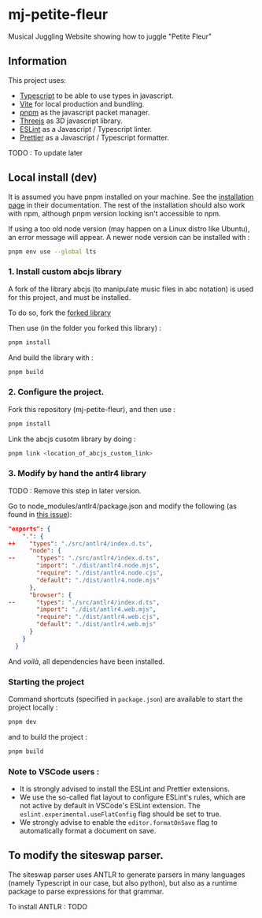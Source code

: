# mj-petite-fleur

Musical Juggling Website showing how to juggle "Petite Fleur"

## Information

This project uses:

-   [Typescript](https://www.typescriptlang.org/) to be able to use types in javascript.
-   [Vite](https://vitejs.dev/) for local production and bundling.
-   [pnpm](https://pnpm.io/) as the javascript packet manager.
-   [Threejs](https://threejs.org/) as 3D javascript library.
-   [ESLint](https://eslint.org/) as a Javascript / Typescript linter.
-   [Prettier](https://prettier.io/) as a Javascript / Typescript formatter.

TODO : To update later

## Local install (dev)

It is assumed you have pnpm installed on your machine. See the [installation page](https://pnpm.io/installation) in their documentation. The rest of the installation should also work with npm, although pnpm version locking isn't accessible to npm.

If using a too old node version (may happen on a Linux distro like Ubuntu), an error message will appear. A newer node version can be installed with :

```sh
pnpm env use --global lts
```

### 1. Install custom abcjs library

A fork of the library abcjs (to manipulate music files in abc notation) is used for this project, and must be installed.

To do so, fork the [forked library](https://github.com/kunchtler/abcjs)

Then use (in the folder you forked this library) :

```sh
pnpm install
```

And build the library with :

```sh
pnpm build
```

### 2. Configure the project.

Fork this repository (mj-petite-fleur), and then use :

```sh
pnpm install
```

Link the abcjs cusotm library by doing :

```sh
pnpm link <location_of_abcjs_custom_link>
```

### 3. Modify by hand the antlr4 library 

TODO : Remove this step in later version.

Go to node_modules/antlr4/package.json and modify the following (as found in [this issue](https://github.com/antlr/antlr4/issues/4218#issuecomment-1973086978)):

```JSON
"exports": {
    ".": {
++    "types": "./src/antlr4/index.d.ts",
      "node": {
--      "types": "./src/antlr4/index.d.ts",
        "import": "./dist/antlr4.node.mjs",
        "require": "./dist/antlr4.node.cjs",
        "default": "./dist/antlr4.node.mjs"
      },
      "browser": {
--      "types": "./src/antlr4/index.d.ts",
        "import": "./dist/antlr4.web.mjs",
        "require": "./dist/antlr4.web.cjs",
        "default": "./dist/antlr4.web.mjs"
      }
    }
  }
```

And _voilà_, all dependencies have been installed.

### Starting the project

Command shortcuts (specified in `package.json`) are available to start the project locally :

```sh
pnpm dev
```

and to build the project :

```sh
pnpm build
```

### Note to VSCode users :

-   It is strongly advised to install the ESLint and Prettier extensions.
-   We use the so-called flat layout to configure ESLint's rules, which are not active by default in VSCode's ESLint extension. The `eslint.experimental.useFlatConfig` flag should be set to true.
-   We strongly advise to enable the `editor.formatOnSave` flag to automatically format a document on save.

## To modify the siteswap parser.

The siteswap parser uses ANTLR to generate parsers in many languages (namely Typescript in our case, but also python), but also as a runtime package to parse expressions for that grammar.

To install ANTLR : TODO
